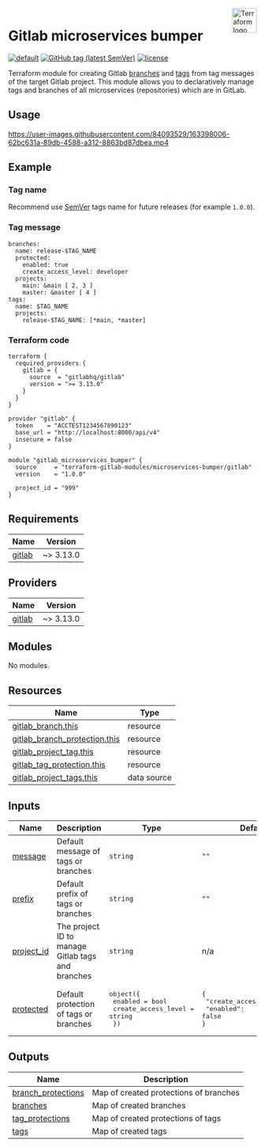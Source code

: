 <a href="https://terraform.io">
    <img src="https://github.com/gitlabhq/terraform-provider-gitlab/blob/main/.github/terraform_logo.svg" alt="Terraform logo" title="Terraform" align="right" height="50" />
</a>

# Gitlab microservices bumper

[![default](https://github.com/terraform-gitlab-modules/terraform-gitlab-microservices-bumper/actions/workflows/default.yml/badge.svg)](https://github.com/terraform-gitlab-modules/terraform-gitlab-microservices-bumper/actions/workflows/default.yml) [![GitHub tag (latest SemVer)](https://img.shields.io/github/v/tag/terraform-gitlab-modules/terraform-gitlab-microservices-bumper?label=release)](https://github.com/terraform-gitlab-modules/terraform-gitlab-microservices-bumper/releases) [![license](https://img.shields.io/github/license/terraform-gitlab-modules/terraform-gitlab-microservices-bumper.svg)]()


Terraform module for creating Gitlab [branches](https://docs.gitlab.com/ee/api/branches.html) and [tags](https://docs.gitlab.com/ee/api/tags.html) from tag messages of the target Gitlab project. This module allows you to declaratively manage tags and branches of all microservices (repositories) which are in GitLab.


## Usage
https://user-images.githubusercontent.com/84093529/163398006-62bc631a-89db-4588-a312-8863bd87dbea.mp4

## Example

### Tag name

Recommend use [SemVer](https://semver.org/) tags name for future releases (for example `1.0.0`).

### Tag message
```
branches:
  name: release-$TAG_NAME
  protected:
    enabled: true
    create_access_level: developer
  projects:
    main: &main [ 2, 3 ]
    master: &master [ 4 ]
tags:
  name: $TAG_NAME
  projects:
    release-$TAG_NAME: [*main, *master]
```

### Terraform code

```
terraform {
  required_providers {
    gitlab = {
      source  = "gitlabhq/gitlab"
      version = ">= 3.13.0"
    }
  }
}

provider "gitlab" {
  token    = "ACCTEST1234567890123"
  base_url = "http://localhost:8000/api/v4"
  insecure = false
}

module "gitlab_microservices_bumper" {
  source     = "terraform-gitlab-modules/microservices-bumper/gitlab"
  version    = "1.0.0"

  project_id = "999"
}
```


<!-- BEGIN_TF_DOCS -->
## Requirements

| Name | Version |
|------|---------|
| <a name="requirement_gitlab"></a> [gitlab](#requirement\_gitlab) | ~> 3.13.0 |

## Providers

| Name | Version |
|------|---------|
| <a name="provider_gitlab"></a> [gitlab](#provider\_gitlab) | ~> 3.13.0 |

## Modules

No modules.

## Resources

| Name | Type |
|------|------|
| [gitlab_branch.this](https://registry.terraform.io/providers/gitlabhq/gitlab/latest/docs/resources/branch) | resource |
| [gitlab_branch_protection.this](https://registry.terraform.io/providers/gitlabhq/gitlab/latest/docs/resources/branch_protection) | resource |
| [gitlab_project_tag.this](https://registry.terraform.io/providers/gitlabhq/gitlab/latest/docs/resources/project_tag) | resource |
| [gitlab_tag_protection.this](https://registry.terraform.io/providers/gitlabhq/gitlab/latest/docs/resources/tag_protection) | resource |
| [gitlab_project_tags.this](https://registry.terraform.io/providers/gitlabhq/gitlab/latest/docs/data-sources/project_tags) | data source |

## Inputs

| Name | Description | Type | Default | Required |
|------|-------------|------|---------|:--------:|
| <a name="input_message"></a> [message](#input\_message) | Default message of tags or branches | `string` | `""` | no |
| <a name="input_prefix"></a> [prefix](#input\_prefix) | Default prefix of tags or branches | `string` | `""` | no |
| <a name="input_project_id"></a> [project\_id](#input\_project\_id) | The project ID to manage Gitlab tags and branches | `string` | n/a | yes |
| <a name="input_protected"></a> [protected](#input\_protected) | Default protection of tags or branches | <pre>object({<br>    enabled             = bool<br>    create_access_level = string<br>  })</pre> | <pre>{<br>  "create_access_level": "",<br>  "enabled": false<br>}</pre> | no |

## Outputs

| Name | Description |
|------|-------------|
| <a name="output_branch_protections"></a> [branch\_protections](#output\_branch\_protections) | Map of created protections of branches |
| <a name="output_branches"></a> [branches](#output\_branches) | Map of created branches |
| <a name="output_tag_protections"></a> [tag\_protections](#output\_tag\_protections) | Map of created protections of tags |
| <a name="output_tags"></a> [tags](#output\_tags) | Map of created tags |
<!-- END_TF_DOCS -->
